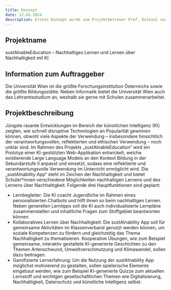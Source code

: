```yaml
---
title: Konzept
date: 12.03.2024
description: Erstes Konzept wurde vom Projektbetreuer Prof. Dolezal vorgelegt und vorgestellt.
---
```


## Projektname
sustAInableEducation – Nachhaltiges Lernen und Lernen über Nachhaltigkeit mit KI

## Information zum Auftraggeber
Die Universität Wien ist die größte Forschungsinstitution Österreichs sowie die größte Bildungsstätte. Neben Informatik bietet die Universität Wien auch das Lehramtsstudium an, weshalb sie gerne mit Schulen zusammenarbeitet.

## Projektbeschreibung
Jüngste rasante Entwicklungen im Bereich der künstlichen Intelligenz (KI) zeigten, wie schnell disruptive Technologien an Popularität gewinnen können, obwohl viele Aspekte der Verwendung – insbesondere hinsichtlich der verantwortungsvollen, reflektierten und ethischen Verwendung – noch unklar sind. Im Rahmen des Projekts „sustAInableEducation“ wird ein Prototyp einer KI-gestützten Web-Applikation entwickelt, welche existierende Large Language Models an den Kontext Bildung in der Sekundarstufe II anpasst und einsetzt, sodass eine reflektierte und verantwortungsvolle Verwendung im Unterricht ermöglicht wird. Die „sustAInability App“ steht im Zeichen der Nachhaltigkeit und bietet Schüler*innen verschiedene Möglichkeiten nachhaltigen Lernens und des Lernens über Nachhaltigkeit. Folgende drei Hauptfunktionen sind geplant:
- Lernbegleiter: Die KI coacht Jugendliche im Rahmen eines personalisierten Chatbots und hilft ihnen so beim nachhaltigen Lernen. Neben generellen Lerntipps soll die KI auch individualisierte Lernpläne zusammenstellen und inhaltliche Fragen zum Stoffgebiet beantworten können.
- Kollaboratives Lernen über Nachhaltigkeit: Die sustAInability App soll für gemeinsame Aktivitäten im Klassenverband genutzt werden können, um soziale Kompetenzen zu fördern und gleichzeitig das Thema Nachhaltigkeit zu thematisieren. Kooperative Übungen, wie zum Beispiel gemeinsame, interaktiv gestaltete KI-generierte Geschichten zu den Themen Artenschwund, Umweltverschmutzung und Klimawandel, sollen dazu beitragen.
- Gamifizierte Lernerfahrung: Um die Nutzung der sustAInability App möglichst motivierend zu gestalten, sollen spielerische Elemente eingebaut werden, wie zum Beispiel KI-generierte Quizze zum aktuellen Lernstoff und wichtigen gesellschaftlichen Themen wie Digitalisierung, Nachhaltigkeit, Datenschutz und künstliche Intelligenz selbst. 
